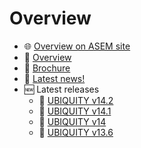 # Overview

- 🌐 [Overview on ASEM site](https://www.asem.it/en/products/14/ubiquity.html)
- 📄 [Overview](https://github.com/massimovar/LearningUbiquityX/blob/main/pdf/Ubiquity%20Overview%20-%20v24.pdf)
- 📖 [Brochure](https://github.com/massimovar/LearningUbiquityX/blob/main/pdf/UBIQUITY%202022_EN.pdf)
- 📰 [Latest news!](https://ubiquity.asem.it/en/News/Index)
- 🆕 Latest releases
  - 🚀 [UBIQUITY v14.2](https://github.com/massimovar/LearningUbiquityX/blob/main/pdf/UBIQUITY%2014.2%20Release_v1.pdf)  
  - 🚀 [UBIQUITY v14.1](https://github.com/massimovar/LearningUbiquityX/blob/main/pdf/UBIQUITY%2014.1%20Release_v1.pdf)
  - 🚀 [UBIQUITY v14](https://github.com/massimovar/LearningUbiquityX/blob/main/pdf/UBIQUITY%20v14_v1.pdf)   
  - 🚀 [UBIQUITY v13.6](https://github.com/massimovar/LearningUbiquityX/blob/main/pdf/UBIQUITY%20v13.6.pdf)
